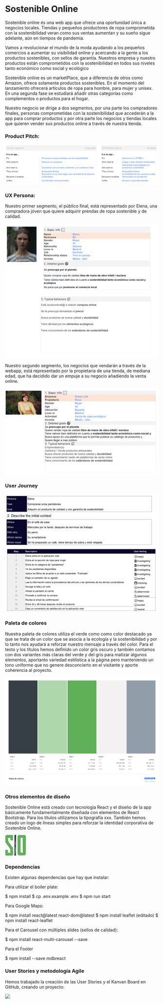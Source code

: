# Sostenible Online

Sostenible online és una web app que ofrece una oportunidad única a negocios locales. Tiendas y pequeños productores de ropa comprometida con la sostenibilidad veran como sus ventas aumentan y su sueño sigue adelante, aún en tiempos de pandemia.

Vamos a revolucionar el mundo de la moda ayudando a los pequeños comercios a aumentar su visibilidad online y acercando a la gente a los productos sostenibles, con sellos de garantía. Nuestros empresa y nuestro productos están comprometidos con la sostenibilidad en todos sus niveles tanto económico como social y ecológico

Sostenible online es un marketPlace, que a diferencia de otros como Amazon, ofrece solamente productos sostenibles. En el momento del lanzamiento ofrecerá artículos de ropa para hombre, para mujer y unisex. En una segunda fase se estudiará añadir otras categorías como complementos o productos para el hogar.

Nuestro negocio se dirige a dos segmentos, por una parte los compradores finales, personas comprometidas con la sostenibilidad que accederán a la app para comprar productos y por otra parte los negocios y tiendas locales que quieren vender sus productos online a través de nuestra tienda.

### Product Pitch:

<p align="center">
<img src="https://github.com/anridu/sostenibleonline/blob/a97adb2c12be7e68813486d95a43a4f1aa6517fb/src/front/img/product-pitch.png" />
</p>


### UX Persona:

Nuestro primer segmento, el público final, está representado por Elena, una compradora jóven que quiere adquirir prendas de ropa sostenible y de calidad.

<p align="center">
<img src="https://github.com/anridu/sostenibleonline/blob/a97adb2c12be7e68813486d95a43a4f1aa6517fb/src/front/img/Persona1-1.PNG" />
<img src="https://github.com/anridu/sostenibleonline/blob/a97adb2c12be7e68813486d95a43a4f1aa6517fb/src/front/img/persona1-2.PNG" />	
</p>

Nuestro segundo segmento, los negocios que vendarán a través de la webapp, está representado por la propietaria de una tienda, de mediana edad, que ha decidido dar un empuje a su negocio añadiendo la venta online.

<p align="center">
<img src="https://github.com/anridu/sostenibleonline/blob/a97adb2c12be7e68813486d95a43a4f1aa6517fb/src/front/img/persona2-1.PNG" />
</p>

### User Journey

<p align="center">
<img src="https://github.com/anridu/sostenibleonline/blob/a97adb2c12be7e68813486d95a43a4f1aa6517fb/src/front/img/User-journey.PNG" />
<img src="https://github.com/anridu/sostenibleonline/blob/a97adb2c12be7e68813486d95a43a4f1aa6517fb/src/front/img/User-journey-2.PNG" />
</p>

### Paleta de colores

Nuestra paleta de colores utiliza el verde como como color destacado ya que se trata de un color que se asocia a la ecología y la sostenibilidad y por lo tanto nos ayudará a reforzar nuestro mensaje a través del color. Para el texto y los títulos hemos definido un color gris oscuro y también contamos con dos variantes más claras del verde y del gris para matizar algunos elementos, aportanto variedad estilística a la página pero manteniendo un tono uniforme que no genere desconcierto en el visitante y aporte coherencia al proyecto.

<p align="center">
<img src="https://github.com/anridu/sostenibleonline/blob/a97adb2c12be7e68813486d95a43a4f1aa6517fb/src/front/img/Paleta%20de%20colores_page-0001.jpg"/>
</p>

### Otros elementos de diseño

Sostenible Online está creado con tecnología React y el diseño de la app básicamente fundamentalmente diseñada con elementos de React Bootstrap. Para los títulos utilizamos la tipografía xxx. También hemos creado un logo de líneas simples para reforzar la identidad corporativa de Sostenible Online.

<img src="https://github.com/anridu/sostenibleonline/blob/a97adb2c12be7e68813486d95a43a4f1aa6517fb/src/front/img/logo.png" />

### Dependencias

Existen algunas dependencias que hay que instalar:

Para utilizar el boiler plate:

$ npm install
$ cp .env.example .env
$ npm run start

Para Google Maps:

$ npm install react@latest react-dom@latest
$ npm install leaflet (editado) 
$ npm install react-leaflet

Para el Carousel con múltiples slides (sellos de calidad):

$ npm install react-multi-carousel --save

Para el Footer

$ npm install --save mdbreact

### User Stories y metodología Agile

Hemos trabajado la creación de las User Stories y el Kanvan Board en GitHub, creando un proyecto:

<img src="https://github.com/anridu/sostenibleonline/blob/7f46a36c0a8d4447093476f3de6723cab7417dd2/src/front/img/UserStories.PNG" />




